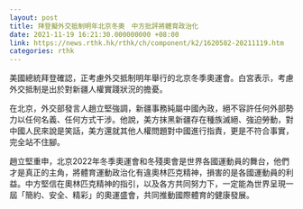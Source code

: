 ```yaml
---
layout: post
title: 拜登擬外交抵制明年北京冬奧　中方批評將體育政治化
date: 2021-11-19 16:21:30.000000000 +08:00
link: https://news.rthk.hk/rthk/ch/component/k2/1620582-20211119.htm
categories: rthk
---
```


美國總統拜登確認，正考慮外交抵制明年舉行的北京冬季奧運會。白宮表示，考慮外交抵制是出於對新疆人權實踐狀況的擔憂。

在北京，外交部發言人趙立堅強調，新疆事務純屬中國內政，絕不容許任何外部勢力以任何名義、任何方式干涉。他說，美方抹黑新疆存在種族滅絕、強迫勞動，對中國人民來說是笑話，美方還就其他人權問題對中國進行指責，更是不符合事實，完全站不住腳。

趙立堅重申，北京2022年冬季奧運會和冬殘奧會是世界各國運動員的舞台，他們才是真正的主角，將體育運動政治化有違奧林匹克精神，損害的是各國運動員的利益。中方堅信在奧林匹克精神的指引，以及各方共同努力下，一定能為世界呈現一屆「簡約、安全、精彩」的奧運盛會，共同推動國際體育的健康發展。
